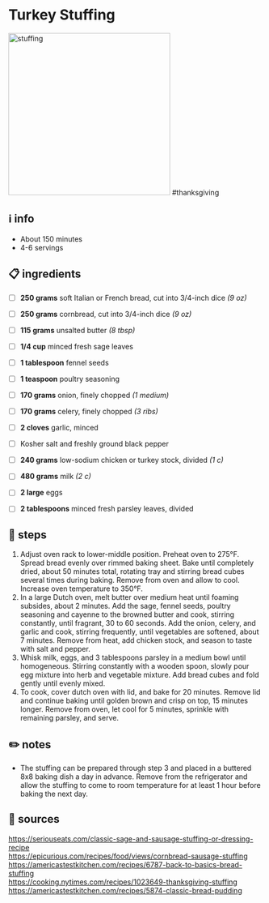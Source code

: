 # Turkey Stuffing
<img src="https://assets.epicurious.com/photos/5fa16f9b0c1b5e2f46e00049/1:1/w_1920,c_limit/Our-Favorite-Thanksgiving-Stuffing-with-Sausage-and-Cornbread-07092017_V1_final.jpg" alt="stuffing" width="320"/>
#thanksgiving

## ℹ️ info
* About 150 minutes  
* 4-6 servings  

## 📋 ingredients
- [ ] **250	grams**	soft Italian or French bread, cut into 3/4-inch dice *(9 oz)*
- [ ] **250	grams**	cornbread, cut into 3/4-inch dice *(9 oz)*

- [ ] **115	grams**	unsalted butter *(8 tbsp)*

- [ ] **1/4	cup**	minced fresh sage leaves
- [ ] **1	tablespoon**	fennel seeds
- [ ] **1	teaspoon**	poultry seasoning

- [ ] **170	grams**	onion, finely chopped *(1 medium)*
- [ ] **170	grams**	celery, finely chopped *(3 ribs)*
- [ ] **2	cloves**	garlic, minced

- [ ] Kosher salt and freshly ground black pepper

- [ ] **240	grams**	low-sodium chicken or turkey stock, divided *(1 c)*
- [ ] **480	grams**	milk *(2 c)*

- [ ] **2	large**	eggs
- [ ] **2	tablespoons**	minced fresh parsley leaves, divided

## 🔪 steps
1. Adjust oven rack to lower-middle position. Preheat oven to 275°F. Spread bread evenly over rimmed baking sheet. Bake until completely dried, about 50 minutes total, rotating tray and stirring bread cubes several times during baking. Remove from oven and allow to cool. Increase oven temperature to 350°F.
2. In a large Dutch oven, melt butter over medium heat until foaming subsides, about 2 minutes. Add the sage, fennel seeds, poultry seasoning and cayenne to the browned butter and cook, stirring constantly, until fragrant, 30 to 60 seconds. Add the onion, celery, and garlic and cook, stirring frequently, until vegetables are softened, about 7 minutes. Remove from heat, add chicken stock, and season to taste with salt and pepper.
3. Whisk milk, eggs, and 3 tablespoons parsley in a medium bowl until homogeneous. Stirring constantly with a wooden spoon, slowly pour egg mixture into herb and vegetable mixture. Add bread cubes and fold gently until evenly mixed.
4. To cook, cover dutch oven with lid, and bake for 20 minutes. Remove lid and continue baking until golden brown and crisp on top, 15 minutes longer. Remove from oven, let cool for 5 minutes, sprinkle with remaining parsley, and serve. 

## ✏️ notes
* The stuffing can be prepared through step 3 and placed in a buttered 8x8 baking dish a day in advance. Remove from the refrigerator and allow the stuffing to come to room temperature for at least 1 hour before baking the next day.

## 🔗 sources
https://seriouseats.com/classic-sage-and-sausage-stuffing-or-dressing-recipe  
https://epicurious.com/recipes/food/views/cornbread-sausage-stuffing  
https://americastestkitchen.com/recipes/6787-back-to-basics-bread-stuffing  
https://cooking.nytimes.com/recipes/1023649-thanksgiving-stuffing  
https://americastestkitchen.com/recipes/5874-classic-bread-pudding  
